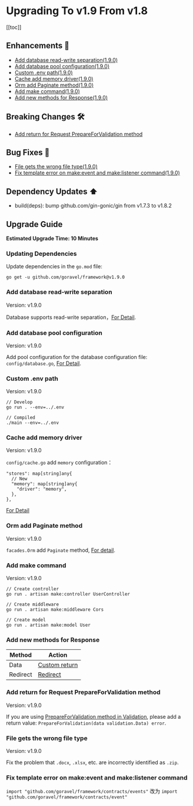 # Upgrading To v1.9 From v1.8

[[toc]]

## Enhancements 🚀

- [Add database read-write separation(1.9.0)](#Add-database-read-write-separation)
- [Add database pool configuration(1.9.0)](#Add-database-pool-configuration)
- [Custom .env path(1.9.0)](#Custom-.env-path)
- [Cache add memory driver(1.9.0)](#Cache-add-memory-driver)
- [Orm add Paginate method(1.9.0)](#Orm-add-Paginate-method)
- [Add make command(1.9.0)](#Add-make-command)
- [Add new methods for Response(1.9.0)](#Add-new-methods-for-Response)

## Breaking Changes 🛠

- [Add return for Request PrepareForValidation method](#Add-return-for-Request-PrepareForValidation-method)

## Bug Fixes 🐛

- [File gets the wrong file type(1.9.0)](#File-gets-the-wrong-file-type)
- [Fix template error on make:event and make:listener command(1.9.0)](#Fix-template-error-on-make:event-command)

## Dependency Updates ⬆️

- build(deps): bump github.com/gin-gonic/gin from v1.7.3 to v1.8.2

## Upgrade Guide

**Estimated Upgrade Time: 10 Minutes**

### Updating Dependencies

Update dependencies in the `go.mod` file:

```
go get -u github.com/goravel/framework@v1.9.0
```

### Add database read-write separation

Version: v1.9.0

Database supports read-write separation，[For Detail](../ORM/getting-started.md#read--write-connections).

### Add database pool configuration

Version: v1.9.0

Add pool configuration for the database configuration file: `config/database.go`, [For Detail](https://github.com/goravel/goravel/blob/v1.9.x/config/database.go).

### Custom .env path

Version: v1.9.0

```
// Develop
go run . --env=../.env

// Compiled
./main --env=../.env
```

### Cache add memory driver

Version: v1.9.0

`config/cache.go` add `memory` configuration：

```
"stores": map[string]any{
  // New
  "memory": map[string]any{
    "driver": "memory",
  },
},
```

[For Detail](https://github.com/goravel/goravel/blob/v1.9.x/config/cache.go)

### Orm add Paginate method

Version: v1.9.0

`facades.Orm` add `Paginate` method, [For detail](../ORM/getting-started.md#Paginate).

### Add make command

Version: v1.9.0

```
// Create controller
go run . artisan make:controller UserController

// Create middleware
go run . artisan make:middleware Cors

// Create model
go run . artisan make:model User
```

### Add new methods for Response

| Method       | Action           |
| -----------  | -------------- |
| Data         | [Custom return](../the-basics/response.md#custom-return)     |
| Redirect     | [Redirect](../the-basics/response.md#redirect) |

### Add return for Request PrepareForValidation method

Version: v1.9.0

If you are using [PrepareForValidation method in Validation](../the-basics/validation.md#format-data-before-validation), please add a return value: `PrepareForValidation(data validation.Data) error`.

### File gets the wrong file type

Version: v1.9.0

Fix the problem that `.docx`, `.xlsx`, etc. are incorrectly identified as `.zip`.

### Fix template error on make:event and make:listener command

`import "github.com/goravel/framework/contracts/events"` 改为 `import "github.com/goravel/framework/contracts/event"`
